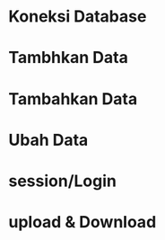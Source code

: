 # Koneksi  Database
# Tambhkan Data
# Tambahkan Data
# Ubah Data
# session/Login
# upload & Download 


